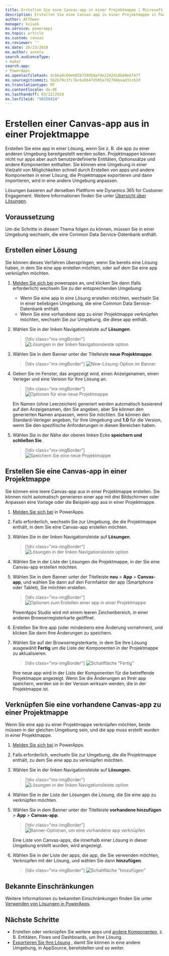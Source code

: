 ```yaml
---
title: Erstellen Sie eine Canvas-app in einer Projektmappe | Microsoft-Dokumentation
description: Erstellen Sie eine Canvas-app in einer Projektmappe in PowerApps, damit Sie die app in einer anderen Umgebung bereitstellen können
author: AFTOwen
manager: kvivek
ms.service: powerapps
ms.topic: article
ms.custom: canvas
ms.reviewer: ''
ms.date: 10/23/2018
ms.author: anneta
search.audienceType:
- maker
search.app:
- PowerApps
ms.openlocfilehash: dcb6a9c69e602b739d58afde2242d18b60e6f477
ms.sourcegitcommit: 5b2b70c3fc7bcba5647d505a79276bbaad31c610
ms.translationtype: MT
ms.contentlocale: de-DE
ms.lasthandoff: 03/22/2019
ms.locfileid: "58356814"
---
```

# <a name="create-a-canvas-app-from-within-a-solution"></a>Erstellen einer Canvas-app aus in einer Projektmappe

Erstellen Sie eine app in einer Lösung, wenn Sie z. B. die app zu einer anderen Umgebung bereitgestellt werden sollen. Projektmappen können nicht nur apps aber auch benutzerdefinierte Entitäten, Optionssätze und andere Komponenten enthalten. Sie können eine Umgebung in einer Vielzahl von Möglichkeiten schnell durch Erstellen von apps und andere Komponenten in einer Lösung, die Projektmappe exportieren und dann importieren, wird in eine andere Umgebung anpassen.

Lösungen basieren auf derselben Plattform wie Dynamics 365 for Customer Engagement. Weitere Informationen finden Sie unter [Übersicht über Lösungen](../common-data-service/solutions-overview.md).

## <a name="prerequisite"></a>Voraussetzung

Um die Schritte in diesem Thema folgen zu können, müssen Sie in einer Umgebung wechseln, die eine Common Data Service-Datenbank enthält.

## <a name="create-a-solution"></a>Erstellen einer Lösung

Sie können dieses Verfahren überspringen, wenn Sie bereits eine Lösung haben, in dem Sie eine app erstellen möchten, oder auf dem Sie eine app verknüpfen möchten.

1. [Melden Sie sich bei](https://web.powerapps.com?utm_source=padocs&utm_medium=linkinadoc&utm_campaign=referralsfromdoc) powerapps an, und klicken Sie dann (falls erforderlich) wechseln Sie zu der entsprechenden Umgebung:

    - Wenn Sie eine app in eine Lösung erstellen möchten, wechseln Sie in einer beliebigen Umgebung, die eine Common Data Service-Datenbank enthält.
    - Wenn Sie eine vorhandene app zu einer Projektmappe verknüpfen möchten, wechseln Sie zur Umgebung, die diese app enthält.

1. Wählen Sie in der linken Navigationsleiste auf **Lösungen**.

    > [!div class="mx-imgBorder"]
    > ![Lösungen in der linken Navigationsleiste option](./media/add-app-solution/left-nav.png "Option \"Lösungen\" in der linken Navigationsleiste")

1. Wählen Sie in dem Banner unter der Titelleiste **neue Projektmappe**.

    > [!div class="mx-imgBorder"]
    > ![New-Lösung-Option im Banner](./media/add-app-solution/banner-new-solution.png "New-Lösung-Option im Banner")

1. Geben Sie im Fenster, das angezeigt wird, einen Anzeigenamen, einen Verleger und eine Version für Ihre Lösung an.

    > [!div class="mx-imgBorder"]
    > ![Optionen für eine neue Projektmappe](./media/add-app-solution/configure-new-solution.png "Optionen für eine neue Projektmappe")

    Ein Namen (ohne Leerzeichen) generiert werden automatisch basierend auf den Anzeigenamen, den Sie angeben, aber Sie können den generierten Namen anpassen, wenn Sie möchten. Sie können den Standard-Verleger angeben, für Ihre Umgebung und **1.0** für die Version, wenn Sie den spezifische Anforderungen in diesen Bereichen haben.

1. Wählen Sie in der Nähe der oberen linken Ecke **speichern und schließen Sie**.

    > [!div class="mx-imgBorder"]
    > ![Speichern Sie eine neue Projektmappe](./media/add-app-solution/save-new-solution.png "speichern eine neue Projektmappe")

## <a name="create-a-canvas-app-in-a-solution"></a>Erstellen Sie eine Canvas-app in einer Projektmappe

Sie können eine leere Canvas-app aus in einer Projektmappe erstellen. Sie können nicht automatisch generieren einer app mit drei Bildschirmen oder Anpassen eine Vorlage oder die Beispiel-app aus in einer Projektmappe.

1. [Melden Sie sich bei](https://web.powerapps.com?utm_source=padocs&utm_medium=linkinadoc&utm_campaign=referralsfromdoc) in PowerApps.

1. Falls erforderlich, wechseln Sie zur Umgebung, die die Projektmappe enthält, in dem Sie eine Canvas-app erstellen möchten.

1. Wählen Sie in der linken Navigationsleiste auf **Lösungen**.

    > [!div class="mx-imgBorder"]
    > ![Lösungen in der linken Navigationsleiste option](./media/add-app-solution/left-nav.png "Option \"Lösungen\" in der linken Navigationsleiste")

1. Wählen Sie in der Liste der Lösungen die Projektmappe, in der Sie eine Canvas-app erstellen möchten.

1. Wählen Sie in dem Banner unter der Titelleiste **neu** > **App** > **Canvas-app**, und wählen Sie dann auf den Formfaktor der app (Smartphone oder Tablet), Sie möchten erstellen.

    > [!div class="mx-imgBorder"]
    > ![Optionen zum Erstellen einer app in einer Projektmappe](./media/add-app-solution/new-option.png "Optionen zum Erstellen einer app in einer Projektmappe")

    PowerApps Studio wird mit einem leeren Zeichenbereich, in einer anderen Browserregisterkarte geöffnet.

1. Erstellen Sie Ihre app (oder mindestens eine Änderung vornehmen), und klicken Sie dann Ihre Änderungen zu speichern.

1. Wählen Sie auf der Browserregisterkarte, in dem Sie Ihre Lösung ausgewählt **Fertig** um die Liste der Komponenten in der Projektmappe zu aktualisieren.

    > [!div class="mx-imgBorder"]
    > ![Schaltfläche "Fertig"](./media/add-app-solution/done-button.png "Schaltfläche \"Fertig\"")

    Ihre neue app wird in der Liste der Komponenten für die betreffende Projektmappe angezeigt. Wenn Sie die Änderungen an Ihrer app speichern, werden sie in der Version wirksam werden, die in der Projektmappe ist.

## <a name="link-an-existing-canvas-app-to-a-solution"></a>Verknüpfen Sie eine vorhandene Canvas-app zu einer Projektmappe

Wenn Sie eine app zu einer Projektmappe verknüpfen möchten, beide müssen in der gleichen Umgebung sein, und die app muss erstellt wurden in einer Projektmappe.

1. [Melden Sie sich bei](https://web.powerapps.com?utm_source=padocs&utm_medium=linkinadoc&utm_campaign=referralsfromdoc) in PowerApps.

1. Falls erforderlich, wechseln Sie zur Umgebung, die die Projektmappe enthält, zu dem Sie eine app zu verknüpfen möchten.

1. Wählen Sie in der linken Navigationsleiste auf **Lösungen**.

    > [!div class="mx-imgBorder"]
    > ![Lösungen in der linken Navigationsleiste option](./media/add-app-solution/left-nav.png "Option \"Lösungen\" in der linken Navigationsleiste")

1. Wählen Sie in der Liste der Lösungen die Lösung, die Sie eine app zu verknüpfen möchten.

1. Wählen Sie in dem Banner unter der Titelleiste **vorhandene hinzufügen** > **App** > **Canvas-app**.

    > [!div class="mx-imgBorder"]
    > ![Banner-Optionen, um eine vorhandene app verknüpfen](./media/add-app-solution/add-existing.png "Banner-Optionen, um eine vorhandene app zu verknüpfen.")

    Eine Liste von Canvas-apps, die innerhalb einer Lösung in dieser Umgebung erstellt wurden, wird angezeigt.

1. Wählen Sie in der Liste der apps, die app, die Sie verwenden möchten, Verknüpfen mit der Lösung, und wählen Sie dann **hinzufügen**.

    > [!div class="mx-imgBorder"]
    > ![Schaltfläche "hinzufügen"](./media/add-app-solution/add-button.png "Schaltfläche \"hinzufügen\"")

## <a name="known-limitations"></a>Bekannte Einschränkungen

Weitere Informationen zu bekannten Einschränkungen finden Sie unter [Verwenden von Lösungen in PowerApps](../common-data-service/use-solution-explorer.md#known-limitations). 

## <a name="next-steps"></a>Nächste Schritte

- Erstellen oder verknüpfen Sie weitere apps und [andere Komponenten](../common-data-service/use-solution-explorer.md), z. B. Entitäten, Flows und Dashboards, um Ihre Lösung.
- [Exportieren Sie Ihre Lösung](../common-data-service/import-update-export-solutions.md) , damit Sie können in eine andere Umgebung, in AppSource, bereitstellen und so weiter.
